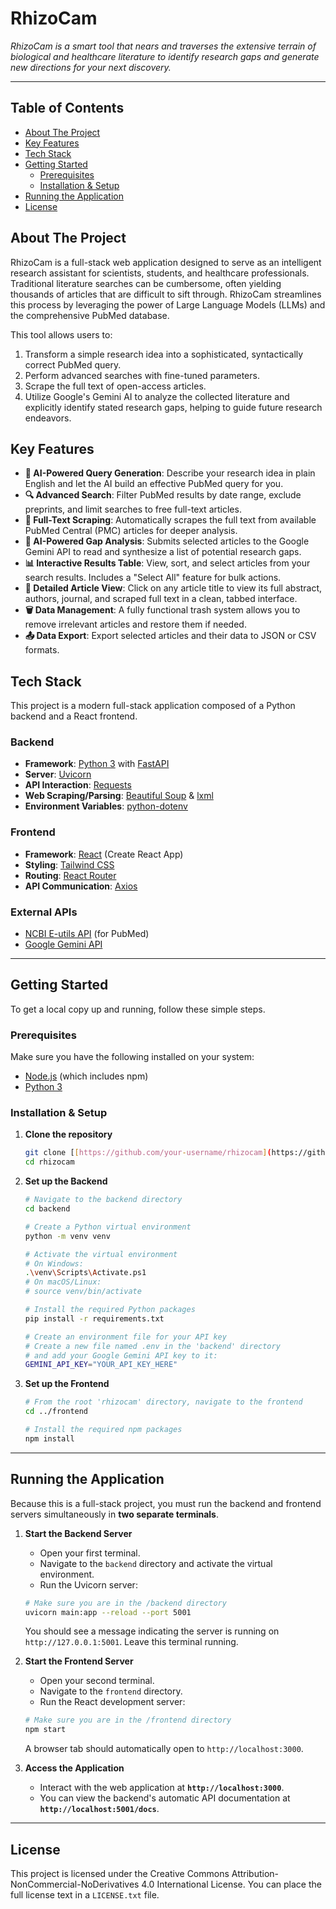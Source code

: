 # RhizoCam

*RhizoCam is a smart tool that nears and traverses the extensive terrain of biological and healthcare literature to identify research gaps and generate new directions for your next discovery.*

---

## Table of Contents
- [About The Project](#about-the-project)
- [Key Features](#key-features)
- [Tech Stack](#tech-stack)
- [Getting Started](#getting-started)
  - [Prerequisites](#prerequisites)
  - [Installation & Setup](#installation--setup)
- [Running the Application](#running-the-application)
- [License](#license)

## About The Project

RhizoCam is a full-stack web application designed to serve as an intelligent research assistant for scientists, students, and healthcare professionals. Traditional literature searches can be cumbersome, often yielding thousands of articles that are difficult to sift through. RhizoCam streamlines this process by leveraging the power of Large Language Models (LLMs) and the comprehensive PubMed database.

This tool allows users to:
1.  Transform a simple research idea into a sophisticated, syntactically correct PubMed query.
2.  Perform advanced searches with fine-tuned parameters.
3.  Scrape the full text of open-access articles.
4.  Utilize Google's Gemini AI to analyze the collected literature and explicitly identify stated research gaps, helping to guide future research endeavors.

## Key Features

- **🤖 AI-Powered Query Generation**: Describe your research idea in plain English and let the AI build an effective PubMed query for you.
- **🔍 Advanced Search**: Filter PubMed results by date range, exclude preprints, and limit searches to free full-text articles.
- **📄 Full-Text Scraping**: Automatically scrapes the full text from available PubMed Central (PMC) articles for deeper analysis.
- **🔬 AI-Powered Gap Analysis**: Submits selected articles to the Google Gemini API to read and synthesize a list of potential research gaps.
- **📊 Interactive Results Table**: View, sort, and select articles from your search results. Includes a "Select All" feature for bulk actions.
- **📑 Detailed Article View**: Click on any article title to view its full abstract, authors, journal, and scraped full text in a clean, tabbed interface.
- **🗑️ Data Management**: A fully functional trash system allows you to remove irrelevant articles and restore them if needed.
- **📤 Data Export**: Export selected articles and their data to JSON or CSV formats.

## Tech Stack

This project is a modern full-stack application composed of a Python backend and a React frontend.

### Backend
- **Framework**: [Python 3](https://www.python.org/) with [FastAPI](https://fastapi.tiangolo.com/)
- **Server**: [Uvicorn](https://www.uvicorn.org/)
- **API Interaction**: [Requests](https://requests.readthedocs.io/en/latest/)
- **Web Scraping/Parsing**: [Beautiful Soup](https://www.crummy.com/software/BeautifulSoup/bs4/doc/) & [lxml](https://lxml.de/)
- **Environment Variables**: [python-dotenv](https://pypi.org/project/python-dotenv/)

### Frontend
- **Framework**: [React](https://reactjs.org/) (Create React App)
- **Styling**: [Tailwind CSS](https://tailwindcss.com/)
- **Routing**: [React Router](https://reactrouter.com/)
- **API Communication**: [Axios](https://axios-http.com/)

### External APIs
- [NCBI E-utils API](https://www.ncbi.nlm.nih.gov/books/NBK25501/) (for PubMed)
- [Google Gemini API](https://ai.google.dev/)

---

## Getting Started

To get a local copy up and running, follow these simple steps.

### Prerequisites

Make sure you have the following installed on your system:
- [Node.js](https://nodejs.org/) (which includes npm)
- [Python 3](https://www.python.org/downloads/)

### Installation & Setup

1.  **Clone the repository**
    ```sh
    git clone [[https://github.com/your-username/rhizocam](https://github.com/ArianHaghtalab/RhizoCam).git]([https://github.com/your-username/rhizocam](https://github.com/ArianHaghtalab/RhizoCam).git)
    cd rhizocam
    ```

2.  **Set up the Backend**
    ```sh
    # Navigate to the backend directory
    cd backend

    # Create a Python virtual environment
    python -m venv venv

    # Activate the virtual environment
    # On Windows:
    .\venv\Scripts\Activate.ps1
    # On macOS/Linux:
    # source venv/bin/activate

    # Install the required Python packages
    pip install -r requirements.txt

    # Create an environment file for your API key
    # Create a new file named .env in the 'backend' directory
    # and add your Google Gemini API key to it:
    GEMINI_API_KEY="YOUR_API_KEY_HERE"
    ```

3.  **Set up the Frontend**
    ```sh
    # From the root 'rhizocam' directory, navigate to the frontend
    cd ../frontend

    # Install the required npm packages
    npm install
    ```

---

## Running the Application

Because this is a full-stack project, you must run the backend and frontend servers simultaneously in **two separate terminals**.

1.  **Start the Backend Server**
    * Open your first terminal.
    * Navigate to the `backend` directory and activate the virtual environment.
    * Run the Uvicorn server:
    ```sh
    # Make sure you are in the /backend directory
    uvicorn main:app --reload --port 5001
    ```
    You should see a message indicating the server is running on `http://127.0.0.1:5001`. Leave this terminal running.

2.  **Start the Frontend Server**
    * Open your second terminal.
    * Navigate to the `frontend` directory.
    * Run the React development server:
    ```sh
    # Make sure you are in the /frontend directory
    npm start
    ```
    A browser tab should automatically open to `http://localhost:3000`.

3.  **Access the Application**
    * Interact with the web application at **`http://localhost:3000`**.
    * You can view the backend's automatic API documentation at **`http://localhost:5001/docs`**.

---

## License

This project is licensed under the Creative Commons Attribution-NonCommercial-NoDerivatives 4.0 International License. You can place the full license text in a `LICENSE.txt` file.
